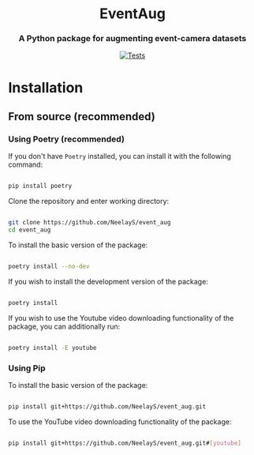 <h1 align="center">EventAug</h1>
<h3 align="center">A Python package for augmenting event-camera datasets</h3>

<div align='center'>

[![Tests](https://github.com/NeelayS/event_aug/actions/workflows/package-test.yml/badge.svg)](https://github.com/NeelayS/event_aug/actions/workflows/package-test.yml)

</div>


# Installation


## From source (recommended)


### Using Poetry (recommended)


If you don't have `Poetry` installed, you can install it with the following command:

```bash

pip install poetry

```

Clone the repository and enter working directory:

```bash

git clone https://github.com/NeelayS/event_aug
cd event_aug

```

To install the basic version of the package:


```bash

poetry install --no-dev

```

If you wish to install the development version of the package:

```bash

poetry install

```

If you wish to use the Youtube video downloading functionality of the package, you can additionally run:

```bash

poetry install -E youtube

```


### Using Pip


To install the basic version of the package:

```bash

pip install git+https://github.com/NeelayS/event_aug.git

```

To use the YouTube video downloading functionality of the package:

```bash

pip install git+https://github.com/NeelayS/event_aug.git#[youtube]

```


<!-- ## From PyPI


**TBA** -->

<!-- To install the basic version of the package: -->

<!-- ```bash

pip install event-aug

``` -->

<!-- To use the YouTube video downloading functionality of the package:

```bash

pip install event-aug[youtube]

``` -->